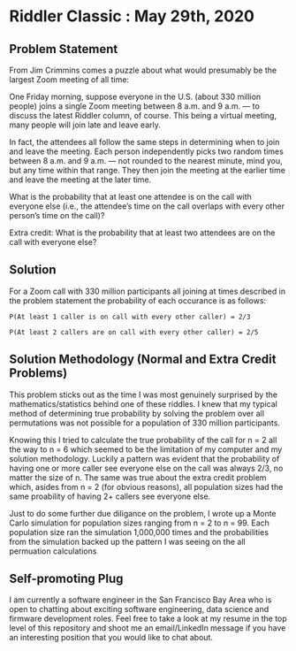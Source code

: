 # Riddler Classic : May 29th, 2020




## Problem Statement


From Jim Crimmins comes a puzzle about what would presumably be the largest Zoom meeting of all time:

One Friday morning, suppose everyone in the U.S. (about 330 million people) joins a single Zoom meeting between 8 a.m. and 9 a.m. — to discuss the latest Riddler column, of course. This being a virtual meeting, many people will join late and leave early.

In fact, the attendees all follow the same steps in determining when to join and leave the meeting. Each person independently picks two random times between 8 a.m. and 9 a.m. — not rounded to the nearest minute, mind you, but any time within that range. They then join the meeting at the earlier time and leave the meeting at the later time.

What is the probability that at least one attendee is on the call with everyone else (i.e., the attendee’s time on the call overlaps with every other person’s time on the call)?

Extra credit: What is the probability that at least two attendees are on the call with everyone else?


## Solution


For a Zoom call with 330 million participants all joining at times described in the problem statement the probability of each occurance is as follows:

`P(At least 1 caller is on call with every other caller) = 2/3`

`P(At least 2 callers are on call with every other caller) = 2/5`


## Solution Methodology (Normal and Extra Credit Problems)


This problem sticks out as the time I was most genuinely surprised by the mathematics/statistics behind one of these riddles.  I knew that my typical method of determining true probability by solving the problem over all permutations was not possible for a population of 330 million participants.

Knowing this I tried to calculate the true probability of the call for n = 2 all the way to n = 6 which seemed to be the limitation of my computer and my solution methodology. Luckily a pattern was evident that the probability of having one or more caller see everyone else on the call was always 2/3, no matter the size of n.  The same was true about the extra credit problem which, asides from n = 2 (for obvious reasons), all population sizes had the same proability of having 2+ callers see everyone else.

Just to do some further due diligance on the problem, I wrote up a Monte Carlo simulation for population sizes ranging from n = 2 to n = 99.  Each population size ran the simulation 1,000,000 times and the probabilities from the simulation backed up the pattern I was seeing on the all permuation calculations


## Self-promoting Plug

I am currently a software engineer in the San Francisco Bay Area who is open to chatting about exciting software engineering, data science and firmware development roles.  Feel free to take a look at my resume in the top level of this repository and shoot me an email/LinkedIn message if you have an interesting position that you would like to chat about.
